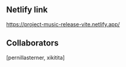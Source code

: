 ## Netlify link

https://project-music-release-vite.netlify.app/

## Collaborators

[pernillasterner, xikitita]

